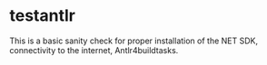 # testantlr

This is a basic sanity check for proper installation of the NET SDK, connectivity to the internet, Antlr4buildtasks.
